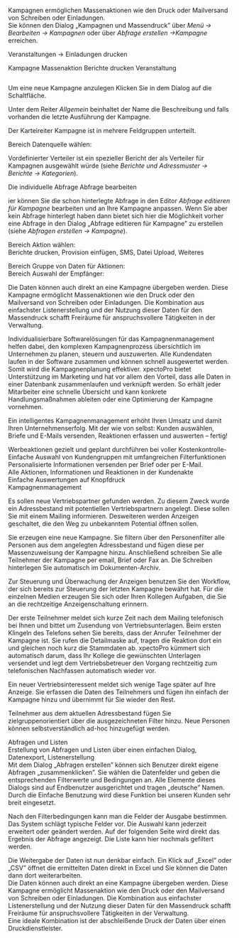 <!DOCTYPE html>
<html>
<head>
<meta charset="utf-8">
<meta name="viewport" content="width=device-width, initial-scale=1.0">
<title>700_Kampagnen.md</title>
<link rel="stylesheet" href="https://stackedit.io/res-min/themes/base.css" />
<script type="text/javascript" src="https://cdn.mathjax.org/mathjax/latest/MathJax.js?config=TeX-AMS_HTML"></script>
</head>
<body><div class="container"><p>Kampagnen ermöglichen Massenaktionen wie den Druck oder Mailversand von Schreiben oder Einladungen. <br>
Sie können den Dialog „Kampagnen und Massendruck”  über <em>Menü → Bearbeiten → Kampagnen</em> oder über <em>Abfrage erstellen →Kampagne</em> erreichen. </p>

<p>Veranstaltungen → Einladungen drucken</p>

<p>Kampagne Massenaktion Berichte drucken Veranstaltung</p>

<p><img src="http://xpecto.github.io/docs/img/img_1426683781377.png" alt="" title=""></p>

<p>Um eine neue Kampagne anzulegen Klicken Sie in dem Dialog auf die Schaltfläche<img src="http://xpecto.github.io/docs/img/img_1421833044056.png" alt="" title="">.</p>

<p>Unter dem Reiter <em>Allgemein</em> beinhaltet der Name die Beschreibung und falls vorhanden die letzte Ausführung der Kampagne.</p>

<p>Der Karteireiter Kampagne ist in mehrere Feldgruppen unterteilt. <br>
<img src="http://xpecto.github.io/docs/img/img_1426689870428.png" alt="" title=""></p>

<p>Bereich Datenquelle wählen:</p>

<p>Vordefinierter Verteiler ist ein spezieller Bericht der als Verteiler für Kampagnen ausgewählt würde (siehe <em>Berichte und Adressmuster → Berichte → Kategorien</em>).</p>

<p>Die individuelle Abfrage Abfrage bearbeiten  <br>
<img src="http://xpecto.github.io/docs/img/img_1433863956586.png" alt="" title=""></p>

<p>ier können Sie die schon hinterlegte Abfrage in den Editor <em>Abfrage editieren für Kampagne</em> bearbeiten und an Ihre Kampagne anpassen. Wenn Sie aber kein Abfrage  hinterlegt haben dann bietet sich hier die Möglichkeit vorher eine Abfrage in den Dialog „Abfrage editieren für Kampagne” zu erstellen (siehe <em>Abfragen erstellen → Kampagne</em>). </p>

<p>Bereich Aktion wählen: <br>
Berichte drucken, Provision einfügen, SMS, Datei Upload, Weiteres</p>

<p>Bereich Gruppe von Daten für Aktionen: <br>
<img src="http://xpecto.github.io/docs/img/img_1426685469516.png" alt="" title=""> <br>
Bereich Auswahl der Empfänger:</p>

<p>Die Daten können auch direkt an eine Kampagne übergeben werden. Diese Kampagne ermöglicht Massenaktionen wie den Druck oder den Mailversand von Schreiben oder Einladungen. Die Kombination aus einfachster Listenerstellung und der Nutzung dieser Daten für den Massendruck schafft Freiräume für anspruchsvollere Tätigkeiten in der Verwaltung.</p>

<p>Individualisierbare Softwarelösungen  für das Kampagnenmanagement helfen dabei, den komplexen Kampagnenprozess übersichtlich im Unternehmen zu planen, steuern und auszuwerten. Alle Kundendaten laufen in der Software zusammen und können schnell ausgewertet werden. Somit wird die Kampagnenplanung effektiver.  xpectoPro bietet Unterstützung im Marketing und hat vor allem den Vorteil, dass alle Daten in einer Datenbank zusammenlaufen und verknüpft werden. So erhält jeder Mitarbeiter eine schnelle Übersicht und kann konkrete Handlungsmaßnahmen ableiten oder eine Optimierung der Kampagne vornehmen.</p>

<p>Ein intelligentes Kampagnenmanagement erhöht Ihren Umsatz und damit Ihren Unternehmenserfolg. Mit der  wie von selbst: Kunden auswählen, Briefe und E-Mails versenden, Reaktionen erfassen und auswerten – fertig!</p>

<p>Werbeaktionen gezielt und geplant durchführen bei voller Kostenkontrolle- <br>
Einfache Auswahl von Kundengruppen mit umfangreichen Filterfunktionen <br>
Personalisierte Informationen versenden per Brief oder per E-Mail. <br>
Alle Aktionen, Informationen und Reaktionen in der Kundenakte <br>
Einfache Auswertungen auf Knopfdruck <br>
Kampagnenmanagement</p>

<p>Es sollen neue Vertriebspartner gefunden werden. Zu diesem Zweck wurde ein Adressbestand mit potentiellen Vertriebspartnern angelegt. Diese sollen Sie mit einem Mailing informieren. Desweiteren werden Anzeigen geschaltet, die den Weg zu unbekanntem Potential öffnen sollen. </p>

<p>Sie erzeugen eine neue Kampagne. Sie filtern über den Personenfilter alle Personen aus dem angelegten Adressbestand und fügen diese per Massenzuweisung der Kampagne hinzu. Anschließend schreiben Sie alle Teilnehmer der Kampagne per email, Brief oder Fax an. Die Schreiben hinterlegen Sie automatisch im Dokumenten-Archiv.</p>

<p>Zur Steuerung und Überwachung der Anzeigen benutzen Sie den Workflow, der sich bereits zur Steuerung der letzten Kampagne bewährt hat. Für die einzelnen Medien erzeugen Sie sich oder Ihren Kollegen Aufgaben, die Sie an die rechtzeitige Anzeigenschaltung erinnern.</p>

<p>Der erste Teilnehmer meldet sich kurze Zeit nach dem Mailing telefonisch bei Ihnen und bittet um Zusendung von Vertriebsunterlagen. Beim ersten Klingeln des Telefons sehen Sie bereits, dass der Anrufer Teilnehmer der Kampagne ist. Sie rufen die Detailmaske auf, tragen die Reaktion dort ein und gleichen noch kurz die Stammdaten ab.  xpectoPro kümmert sich automatisch darum, dass Ihr Kollege die gewünschten Unterlagen versendet und legt dem Vertriebsbetreuer den Vorgang rechtzeitig zum telefonischen Nachfassen automatisch wieder vor.</p>

<p>Ein neuer Vertriebsinteressent meldet sich wenige Tage später auf Ihre Anzeige. Sie erfassen die Daten des Teilnehmers und fügen ihn einfach der Kampagne hinzu und übernimmt für Sie wieder den Rest.</p>

<p>Teilnehmer aus dem aktuellen Adressbestand fügen Sie zielgruppenorientiert über die ausgezeichneten Filter  hinzu. Neue Personen können selbstverständlich ad-hoc hinzugefügt werden.</p>

<p>Abfragen und Listen <br>
Erstellung von Abfragen und Listen über einen einfachen Dialog, Datenexport, Listenerstellung <br>
Mit dem Dialog „Abfragen erstellen” können sich Benutzer direkt eigene Abfragen „zusammenklicken”. Sie wählen die Datenfelder und geben die entsprechenden Filterwerte und Bedingungen an. Alle Elemente dieses Dialogs sind auf Endbenutzer ausgerichtet und tragen „deutsche” Namen. Durch die Einfache Benutzung wird diese Funktion bei unseren Kunden sehr breit eingesetzt. </p>

<p>Nach den Filterbedingungen kann man die Felder der Ausgabe bestimmen. Das System schlägt typische Felder vor. Die Auswahl kann jederzeit erweitert oder geändert werden. Auf der folgenden Seite wird direkt das Ergebnis der Abfrage angezeigt. Die Liste kann hier nochmals gefiltert werden. </p>

<p>Die Weitergabe der Daten ist nun denkbar einfach. Ein Klick auf „Excel” oder „CSV” öffnet die ermittelten Daten direkt in Excel und Sie können die Daten dann dort weiterarbeiten. <br>
Die Daten können auch direkt an eine Kampagne übergeben werden. Diese Kampagne ermöglicht Massenaktion wie den Druck oder den Mailversand von Schreiben oder Einladungen. Die Kombination aus einfachster Listenerstellung und der Nutzung dieser Daten für den Massendruck schafft Freiräume für anspruchsvollere Tätigkeiten in der Verwaltung.  <br>
Eine ideale Kombination ist der abschleißende Druck der Daten über einen Druckdienstleister.</p></div></body>
</html>